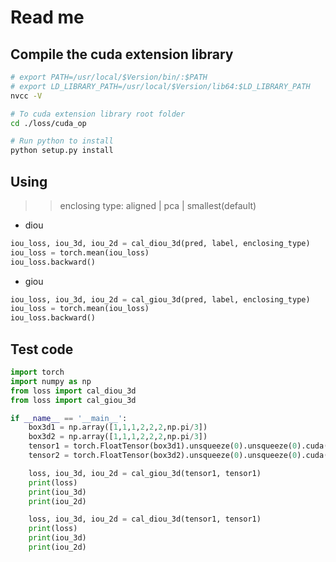 # Read me

## Compile the cuda extension library

```bash
# export PATH=/usr/local/$Version/bin/:$PATH
# export LD_LIBRARY_PATH=/usr/local/$Version/lib64:$LD_LIBRARY_PATH
nvcc -V

# To cuda extension library root folder
cd ./loss/cuda_op

# Run python to install
python setup.py install
```

## Using

>> enclosing type: aligned | pca | smallest(default)

* diou
```python
iou_loss, iou_3d, iou_2d = cal_diou_3d(pred, label, enclosing_type)
iou_loss = torch.mean(iou_loss)
iou_loss.backward()
```

* giou
```python
iou_loss, iou_3d, iou_2d = cal_giou_3d(pred, label, enclosing_type)
iou_loss = torch.mean(iou_loss)
iou_loss.backward()
```


## Test code

```python
import torch
import numpy as np
from loss import cal_diou_3d
from loss import cal_giou_3d

if __name__ == '__main__':
    box3d1 = np.array([1,1,1,2,2,2,np.pi/3])
    box3d2 = np.array([1,1,1,2,2,2,np.pi/3])
    tensor1 = torch.FloatTensor(box3d1).unsqueeze(0).unsqueeze(0).cuda()
    tensor2 = torch.FloatTensor(box3d2).unsqueeze(0).unsqueeze(0).cuda()

    loss, iou_3d, iou_2d = cal_giou_3d(tensor1, tensor1)
    print(loss)
    print(iou_3d)
    print(iou_2d)

    loss, iou_3d, iou_2d = cal_diou_3d(tensor1, tensor1)
    print(loss)
    print(iou_3d)
    print(iou_2d)
```
